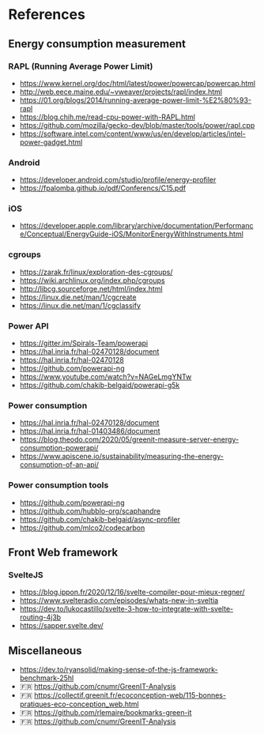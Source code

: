 # References

## Energy consumption measurement

### RAPL (Running Average Power Limit)

- https://www.kernel.org/doc/html/latest/power/powercap/powercap.html
- http://web.eece.maine.edu/~vweaver/projects/rapl/index.html
- https://01.org/blogs/2014/running-average-power-limit-%E2%80%93-rapl
- https://blog.chih.me/read-cpu-power-with-RAPL.html
- https://github.com/mozilla/gecko-dev/blob/master/tools/power/rapl.cpp
- https://software.intel.com/content/www/us/en/develop/articles/intel-power-gadget.html

### Android

- https://developer.android.com/studio/profile/energy-profiler
- https://fpalomba.github.io/pdf/Conferencs/C15.pdf

### iOS

- https://developer.apple.com/library/archive/documentation/Performance/Conceptual/EnergyGuide-iOS/MonitorEnergyWithInstruments.html

### cgroups

- https://zarak.fr/linux/exploration-des-cgroups/
- https://wiki.archlinux.org/index.php/cgroups
- http://libcg.sourceforge.net/html/index.html
- https://linux.die.net/man/1/cgcreate
- https://linux.die.net/man/1/cgclassify

### Power API

- https://gitter.im/Spirals-Team/powerapi
- https://hal.inria.fr/hal-02470128/document
- https://hal.inria.fr/hal-02470128
- https://github.com/powerapi-ng
- https://www.youtube.com/watch?v=NAGeLmgYNTw
- https://github.com/chakib-belgaid/powerapi-g5k

### Power consumption

- https://hal.inria.fr/hal-02470128/document
- https://hal.inria.fr/hal-01403486/document
- https://blog.theodo.com/2020/05/greenit-measure-server-energy-consumption-powerapi/
- https://www.apiscene.io/sustainability/measuring-the-energy-consumption-of-an-api/

### Power consumption tools

- https://github.com/powerapi-ng
- https://github.com/hubblo-org/scaphandre
- https://github.com/chakib-belgaid/async-profiler
- https://github.com/mlco2/codecarbon

## Front Web framework

### SvelteJS

- https://blog.ippon.fr/2020/12/16/svelte-compiler-pour-mieux-regner/
- https://www.svelteradio.com/episodes/whats-new-in-sveltia
- https://dev.to/lukocastillo/svelte-3-how-to-integrate-with-svelte-routing-4j3b
- https://sapper.svelte.dev/

## Miscellaneous

- https://dev.to/ryansolid/making-sense-of-the-js-framework-benchmark-25hl
- 🇫🇷 https://github.com/cnumr/GreenIT-Analysis
- 🇫🇷 https://collectif.greenit.fr/ecoconception-web/115-bonnes-pratiques-eco-conception_web.html
- 🇫🇷 https://github.com/rlemaire/bookmarks-green-it
- 🇫🇷 https://github.com/cnumr/GreenIT-Analysis